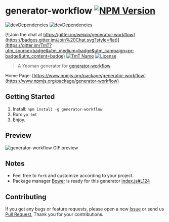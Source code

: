 # generator-workflow [![NPM Version](http://img.shields.io/npm/v/generator-workflow.svg?style=flat)](https://www.npmjs.com/package/generator-workflow "Package version") 

[![devDependencies](https://img.shields.io/david/dev/weixin/generator-workflow.svg?style=flat)](https://ci.appveyor.com/project/weixin/generator-workflow "devDependencies") 
[![devDependencies](https://img.shields.io/badge/cnpm-ready-blue.svg?style=flat)](https://npm.taobao.org/package/generator-workflow "get from cnpm") 

[![Join the chat at https://gitter.im/weixin/generator-workflow](https://badges.gitter.im/Join%20Chat.svg?style=flat)](https://gitter.im/TmT?utm_source=badge&utm_medium=badge&utm_campaign=pr-badge&utm_content=badge)
[![TmT Name](https://img.shields.io/badge/Team-TmT-brightgreen.svg?style=flat)](https://github.com/orgs/TmT/people "Tencent Moe Team") 
[![License](https://img.shields.io/badge/license-MIT-blue.svg?style=flat)](http://opensource.org/licenses/MIT "Feel free to contribute.") 

> A Yeoman generator for [generator-workflow](https://github.com/weixin/generator-workflow)

Home Page: [https://www.npmjs.org/package/generator-workflow](https://www.npmjs.org/package/generator-workflow)


## Getting Started

1. Install: `npm install -g generator-workflow`
2. Run: `yo tmt`
3. Enjoy.

## Preview

![generator-workflow GIF preview](https://cloud.githubusercontent.com/assets/1049575/13744123/c7d7b842-ea20-11e5-84d3-60c58a6f61b5.gif)

## Notes

* Feel free to `fork` and customize according to your project.
* Package manager [Bower](http://bower.io) is ready for this generator [index.js#L124](https://github.com/weixin/generator-workflow/blob/master/app/index.js#L124)

## Contributing

If you get any bugs or feature requests, please open a new [Issue](https://github.com/weixin/gulp-lazyimagecss/issues) or send us [Pull Request](https://github.com/weixin/gulp-lazyimagecss/pulls), Thank you for your contributions.

